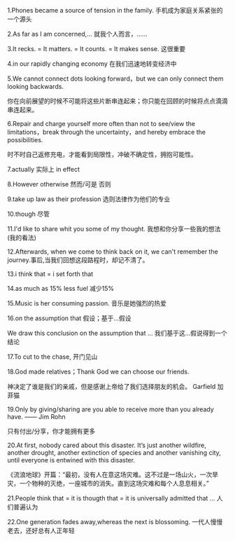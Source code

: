 

1.Phones became a source of tension in the family.  手机成为家庭关系紧张的一个源头

2.As far as I am concerned,...       就我个人而言，…… 

3.It recks. = It matters. = It counts. = It makes sense.   这很重要

4.in our rapidly changing economy 在我们迅速地转变经济中

5.We cannot connect dots looking forward，but we can only connect them looking backwards.

你在向前展望的时候不可能将这些片断串连起来；你只能在回顾的时候将点点滴滴串连起来。

6.Repair and charge yourself more often than not to see/view the limitations，break through the uncertainty，and hereby embrace the possibilities.

时不时自己返修充电，才能看到局限性，冲破不确定性，拥抱可能性。

7.actually   实际上  in effect

8.However     otherwise   然而/可是   否则

9.take up law as their profession 选则法律作为他们的专业

10.though  尽管

11.I'd like to share whit you some of my thought.  我想和你分享一些我的想法 (我的看法)

12.Afterwards, when we come to think back on it, we can't remember the journey.事后,当我们回想这段路程时，却记不清了。

13.i think that = i set forth that

14.as much as 15% less fuel  减少15%

15.Music is her consuming passion.  音乐是她强烈的热爱

16.on the assumption that 假设；基于...假设

We draw this conclusion on the assumption that ... 我们基于这...假说得到一个结论

17.To cut to the chase, 开门见山

18.God made relatives；Thank God we can choose our friends.

神决定了谁是我们的亲戚，但是感谢上帝给了我们选择朋友的机会。 Garfield 加菲猫

19.Only by giving/sharing are you able to receive more than you already have. —— Jim Rohn 

只有付出/分享，你才能拥有更多

20.At first, nobody cared about this disaster. It’s just another wildfire, another drought, another  extinction of species and another vanishing city, until everyone is entwined with this disaster.

《流浪地球》开篇：“最初，没有人在意这场灾难。这不过是一场山火，一次旱灾，一个物种的灭绝，一座城市的消失。直到这场灾难和每个人息息相关。”

21.People think that  = it is thougth that = it is universally admitted that ...  人们普遍认为

22.One generation fades away,whereas the next is blossoming.  一代人慢慢老去，还好总有人正年轻
